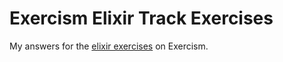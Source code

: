 # Exercism Elixir Track Exercises

My answers for the [elixir exercises](https://exercism.org/tracks/elixir) on Exercism.